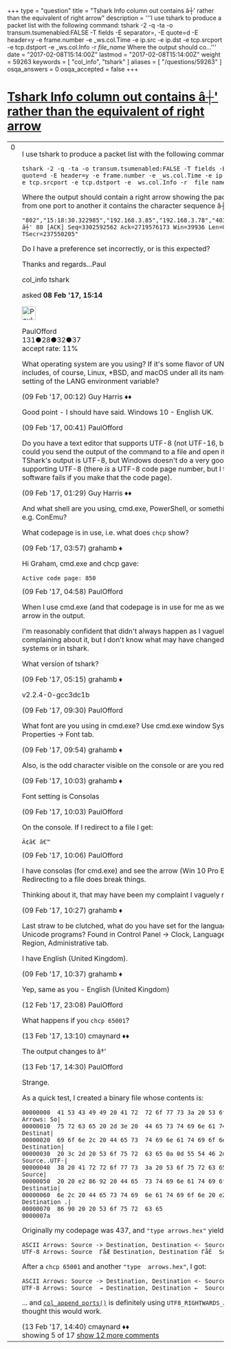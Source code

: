+++
type = "question"
title = "Tshark Info column out contains â┼&#x27; rather than the equivalent of right arrow"
description = '''I use tshark to produce a packet list with the following command: tshark -2 -q -ta -o transum.tsumenabled:FALSE -T fields -E separator=, -E quote=d -E header=y -e frame.number -e _ws.col.Time -e ip.src -e ip.dst -e tcp.srcport -e tcp.dstport -e _ws.col.Info -r _file_name_  Where the output should co...'''
date = "2017-02-08T15:14:00Z"
lastmod = "2017-02-08T15:14:00Z"
weight = 59263
keywords = [ "col_info", "tshark" ]
aliases = [ "/questions/59263" ]
osqa_answers = 0
osqa_accepted = false
+++

<div class="headNormal">

# [Tshark Info column out contains â┼' rather than the equivalent of right arrow](/questions/59263/tshark-info-column-out-contains-a-rather-than-the-equivalent-of-right-arrow)

</div>

<div id="main-body">

<div id="askform">

<table id="question-table" style="width:100%;"><colgroup><col style="width: 50%" /><col style="width: 50%" /></colgroup><tbody><tr class="odd"><td style="width: 30px; vertical-align: top"><div class="vote-buttons"><div id="post-59263-score" class="post-score" title="current number of votes">0</div><div id="favorite-count" class="favorite-count"></div></div></td><td><div id="item-right"><div class="question-body"><p>I use tshark to produce a packet list with the following command:</p><pre><code>tshark -2 -q -ta -o transum.tsumenabled:FALSE -T fields -E separator=, -E quote=d -E header=y -e frame.number -e _ws.col.Time -e ip.src -e ip.dst -e tcp.srcport -e tcp.dstport -e _ws.col.Info -r _file_name_</code></pre><p>Where the output should contain a right arrow showing the packet direction from one port to another it contains the character sequence â┼'</p><pre><code>&quot;802&quot;,&quot;15:18:30.322985&quot;,&quot;192.168.3.85&quot;,&quot;192.168.3.78&quot;,&quot;40301&quot;,&quot;80&quot;,&quot;40301 â┼&#39; 80 [ACK] Seq=3302592562 Ack=2719576173 Win=39936 Len=0 TSval=78673786 TSecr=237550205&quot;</code></pre><p>Do I have a preference set incorrectly, or is this expected?</p><p>Thanks and regards...Paul</p></div><div id="question-tags" class="tags-container tags">col_info tshark</div><div id="question-controls" class="post-controls"></div><div class="post-update-info-container"><div class="post-update-info post-update-info-user"><p>asked <strong>08 Feb '17, 15:14</strong></p><img src="https://secure.gravatar.com/avatar/2e1b4057f2ff59fe059b23cc6571abaf?s=32&amp;d=identicon&amp;r=g" class="gravatar" width="32" height="32" alt="PaulOfford&#39;s gravatar image" /><p>PaulOfford<br />
<span class="score" title="131 reputation points">131</span><span title="28 badges"><span class="badge1">●</span><span class="badgecount">28</span></span><span title="32 badges"><span class="silver">●</span><span class="badgecount">32</span></span><span title="37 badges"><span class="bronze">●</span><span class="badgecount">37</span></span><br />
<span class="accept_rate" title="Rate of the user&#39;s accepted answers">accept rate:</span> <span title="PaulOfford has 5 accepted answers">11%</span></p></div></div><div id="comments-container-59263" class="comments-container"><span id="59268"></span><div id="comment-59268" class="comment"><div id="post-59268-score" class="comment-score"></div><div class="comment-text"><p>What operating system are you using? If it's some flavor of UN*X (this includes, of course, Linux, *BSD, and macOS under all its names), what is the setting of the LANG environment variable?</p></div><div id="comment-59268-info" class="comment-info"><span class="comment-age">(09 Feb '17, 00:12)</span> Guy Harris ♦♦</div></div><span id="59270"></span><div id="comment-59270" class="comment"><div id="post-59270-score" class="comment-score"></div><div class="comment-text"><p>Good point - I should have said. Windows 10 - English UK.</p></div><div id="comment-59270-info" class="comment-info"><span class="comment-age">(09 Feb '17, 00:41)</span> PaulOfford</div></div><span id="59271"></span><div id="comment-59271" class="comment"><div id="post-59271-score" class="comment-score"></div><div class="comment-text"><p>Do you have a text editor that supports UTF-8 (not UTF-16, but UTF-8)? If so, could you send the output of the command to a file and open it in that file? TShark's output is UTF-8, but Windows doesn't do a very good job of supporting UTF-8 (there <em>is</em> a UTF-8 code page number, but I think a lot of software fails if you make that the code page).</p></div><div id="comment-59271-info" class="comment-info"><span class="comment-age">(09 Feb '17, 01:29)</span> Guy Harris ♦♦</div></div><span id="59275"></span><div id="comment-59275" class="comment"><div id="post-59275-score" class="comment-score"></div><div class="comment-text"><p>And what shell are you using, cmd.exe, PowerShell, or something third-party, e.g. ConEmu?</p><p>What codepage is in use, i.e. what does <code>chcp</code> show?</p></div><div id="comment-59275-info" class="comment-info"><span class="comment-age">(09 Feb '17, 03:57)</span> grahamb ♦</div></div><span id="59279"></span><div id="comment-59279" class="comment"><div id="post-59279-score" class="comment-score"></div><div class="comment-text"><p>Hi Graham, cmd.exe and chcp gave:</p><pre><code>Active code page: 850</code></pre></div><div id="comment-59279-info" class="comment-info"><span class="comment-age">(09 Feb '17, 04:58)</span> PaulOfford</div></div><span id="59282"></span><div id="comment-59282" class="comment not_top_scorer"><div id="post-59282-score" class="comment-score"></div><div class="comment-text"><p>When I use cmd.exe (and that codepage is in use for me as well) then I see the arrow in the output.</p><p>I'm reasonably confident that didn't always happen as I vaguely remember complaining about it, but I don't know what may have changed, either on my systems or in tshark.</p><p>What version of tshark?</p></div><div id="comment-59282-info" class="comment-info"><span class="comment-age">(09 Feb '17, 05:15)</span> grahamb ♦</div></div><span id="59301"></span><div id="comment-59301" class="comment not_top_scorer"><div id="post-59301-score" class="comment-score"></div><div class="comment-text"><p>v2.2.4-0-gcc3dc1b</p></div><div id="comment-59301-info" class="comment-info"><span class="comment-age">(09 Feb '17, 09:30)</span> PaulOfford</div></div><span id="59303"></span><div id="comment-59303" class="comment not_top_scorer"><div id="post-59303-score" class="comment-score"></div><div class="comment-text"><p>What font are you using in cmd.exe? Use cmd.exe window System Menu -&gt; Properties -&gt; Font tab.</p></div><div id="comment-59303-info" class="comment-info"><span class="comment-age">(09 Feb '17, 09:54)</span> grahamb ♦</div></div><span id="59304"></span><div id="comment-59304" class="comment not_top_scorer"><div id="post-59304-score" class="comment-score"></div><div class="comment-text"><p>Also, is the odd character visible on the console or are you redirecting to a file?</p></div><div id="comment-59304-info" class="comment-info"><span class="comment-age">(09 Feb '17, 10:03)</span> grahamb ♦</div></div><span id="59305"></span><div id="comment-59305" class="comment not_top_scorer"><div id="post-59305-score" class="comment-score"></div><div class="comment-text"><p>Font setting is Consolas</p></div><div id="comment-59305-info" class="comment-info"><span class="comment-age">(09 Feb '17, 10:03)</span> PaulOfford</div></div><span id="59306"></span><div id="comment-59306" class="comment not_top_scorer"><div id="post-59306-score" class="comment-score"></div><div class="comment-text"><p>On the console. If I redirect to a file I get:</p><pre><code>Ã¢â€ â€™</code></pre></div><div id="comment-59306-info" class="comment-info"><span class="comment-age">(09 Feb '17, 10:06)</span> PaulOfford</div></div><span id="59307"></span><div id="comment-59307" class="comment not_top_scorer"><div id="post-59307-score" class="comment-score"></div><div class="comment-text"><p>I have consolas (for cmd.exe) and see the arrow (Win 10 Pro English UK). Redirecting to a file does break things.</p><p>Thinking about it, that may have been my complaint I vaguely remembered.</p></div><div id="comment-59307-info" class="comment-info"><span class="comment-age">(09 Feb '17, 10:27)</span> grahamb ♦</div></div><span id="59308"></span><div id="comment-59308" class="comment not_top_scorer"><div id="post-59308-score" class="comment-score"></div><div class="comment-text"><p>Last straw to be clutched, what do you have set for the language for non-Unicode programs? Found in Control Panel -&gt; Clock, Language, Region -&gt; Region, Administrative tab.</p><p>I have English (United Kingdom).</p></div><div id="comment-59308-info" class="comment-info"><span class="comment-age">(09 Feb '17, 10:37)</span> grahamb ♦</div></div><span id="59361"></span><div id="comment-59361" class="comment not_top_scorer"><div id="post-59361-score" class="comment-score"></div><div class="comment-text"><p>Yep, same as you - English (United Kingdom)</p></div><div id="comment-59361-info" class="comment-info"><span class="comment-age">(12 Feb '17, 23:08)</span> PaulOfford</div></div><span id="59387"></span><div id="comment-59387" class="comment not_top_scorer"><div id="post-59387-score" class="comment-score"></div><div class="comment-text"><p>What happens if you <code>chcp 65001</code>?</p></div><div id="comment-59387-info" class="comment-info"><span class="comment-age">(13 Feb '17, 13:10)</span> cmaynard ♦♦</div></div><span id="59389"></span><div id="comment-59389" class="comment not_top_scorer"><div id="post-59389-score" class="comment-score"></div><div class="comment-text"><p>The output changes to â†’</p></div><div id="comment-59389-info" class="comment-info"><span class="comment-age">(13 Feb '17, 14:30)</span> PaulOfford</div></div><span id="59390"></span><div id="comment-59390" class="comment not_top_scorer"><div id="post-59390-score" class="comment-score"></div><div class="comment-text"><p>Strange.</p><p>As a quick test, I created a binary file whose contents is:</p><pre><code>00000000  41 53 43 49 49 20 41 72  72 6f 77 73 3a 20 53 6f  |ASCII Arrows: So|
00000010  75 72 63 65 20 2d 3e 20  44 65 73 74 69 6e 61 74  |urce -&gt; Destinat|
00000020  69 6f 6e 2c 20 44 65 73  74 69 6e 61 74 69 6f 6e  |ion, Destination|
00000030  20 3c 2d 20 53 6f 75 72  63 65 0a 0d 55 54 46 2d  | &lt;- Source..UTF-|
00000040  38 20 41 72 72 6f 77 73  3a 20 53 6f 75 72 63 65  |8 Arrows: Source|
00000050  20 20 e2 86 92 20 44 65  73 74 69 6e 61 74 69 6f  |  ... Destinatio|
00000060  6e 2c 20 44 65 73 74 69  6e 61 74 69 6f 6e 20 e2  |n, Destination .|
00000070  86 90 20 20 53 6f 75 72  63 65                    |..  Source|
0000007a</code></pre><p>Originally my codepage was 437, and <code>"type arrows.hex"</code> yielded:</p><pre><code>ASCII Arrows: Source -&gt; Destination, Destination &lt;- Source
UTF-8 Arrows: Source  ΓåÆ Destination, Destination ΓåÉ  Source</code></pre><p>After a <code>chcp 65001</code> and another <code>"type  arrows.hex"</code>, I got:</p><pre><code>ASCII Arrows: Source -&gt; Destination, Destination &lt;- Source
UTF-8 Arrows: Source  → Destination, Destination ←  Source</code></pre><p>... and <a href="https://code.wireshark.org/review/gitweb?p=wireshark.git;a=blob;f=epan/column-utils.c;h=175fbe7adba757f39cdc6efe91d7106950cb01a0;hb=HEAD#l453"><code>col_append_ports()</code></a> is definitely using <code>UTF8_RIGHTWARDS_ARROW</code>, so I thought this would work.</p></div><div id="comment-59390-info" class="comment-info"><span class="comment-age">(13 Feb '17, 14:40)</span> cmaynard ♦♦</div></div></div><div id="comment-tools-59263" class="comment-tools"><span class="comments-showing"> showing 5 of 17 </span> <a href="#" class="show-all-comments-link">show 12 more comments</a></div><div class="clear"></div><div id="comment-59263-form-container" class="comment-form-container"></div><div class="clear"></div></div></td></tr></tbody></table>

</div>

</div>

